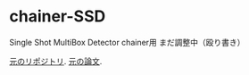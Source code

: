 # chainer-SSD
Single Shot MultiBox Detector
chainer用
まだ調整中（殴り書き）

[元のリポジトリ](https://github.com/weiliu89/caffe/tree/ssd).
[元の論文](http://arxiv.org/abs/1512.02325).

